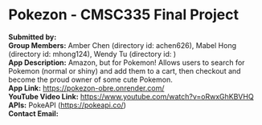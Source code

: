 # Pokezon - CMSC335 Final Project

**Submitted by:** \
**Group Members:** Amber Chen (directory id: achen626), Mabel Hong (directory id: mhong124), Wendy Tu (directory id: )\
**App Description:** Amazon, but for Pokemon! Allows users to search for Pokemon (normal or shiny) and add them to a cart, then checkout and become the proud owner of some cute Pokemon.\
**App Link:** https://pokezon-obre.onrender.com/ \
**YouTube Video Link:** https://www.youtube.com/watch?v=oRwxGhKBVHQ \
**APIs:** PokeAPI (https://pokeapi.co/) \
**Contact Email:** 
